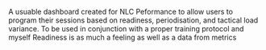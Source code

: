 A usuable dashboard created for NLC Peformance to allow users to program their sessions based on readiness, periodisation, and tactical load variance. 
To be used in conjunction with a proper training protocol and myself
Readiness is as much a feeling as well as a data from metrics

